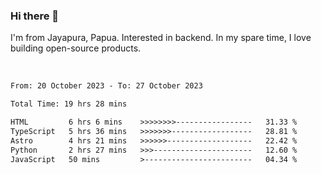 ### Hi there 👋

I'm from Jayapura, Papua. Interested in backend. In my spare time, I love building open-source products.

<br>

 
 <!--START_SECTION:waka-->

```txt
From: 20 October 2023 - To: 27 October 2023

Total Time: 19 hrs 28 mins

HTML         6 hrs 6 mins    >>>>>>>>-----------------   31.33 %
TypeScript   5 hrs 36 mins   >>>>>>>------------------   28.81 %
Astro        4 hrs 21 mins   >>>>>>-------------------   22.42 %
Python       2 hrs 27 mins   >>>----------------------   12.60 %
JavaScript   50 mins         >------------------------   04.34 %
```

<!--END_SECTION:waka-->
